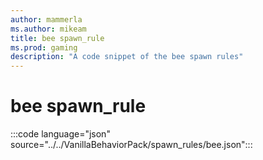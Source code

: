 ```yaml
---
author: mammerla
ms.author: mikeam
title: bee spawn_rule
ms.prod: gaming
description: "A code snippet of the bee spawn rules"
---
```


# bee spawn_rule

:::code language="json" source="../../VanillaBehaviorPack/spawn_rules/bee.json":::
